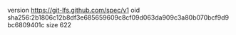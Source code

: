 version https://git-lfs.github.com/spec/v1
oid sha256:2b1806c12b8df3e685659609c8cf09d063da909c3a80b070bcf9d9bc6809401c
size 622
